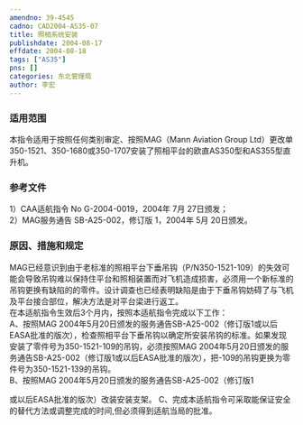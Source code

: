 ```yaml
---
amendno: 39-4545  
cadno: CAD2004-AS35-07  
title: 照相系统安装  
publishdate: 2004-08-17  
effdate: 2004-08-18  
tags: ["AS35"]  
pns: []  
categories: 东北管理局  
author: 李宏  
---
```

  
### 适用范围  
本指令适用于按照任何类别审定、按照MAG（Mann Aviation Group Ltd）更改单350-1521、350-1680或350-1707安装了照相平台的欧直AS350型和AS355型直升机。  
  
<!--more-->  
### 参考文件  
1）CAA适航指令 No G-2004-0019，2004年 7月 27日颁发；  
2）MAG服务通告 SB-A25-002，修订版 1，2004年 5月 20日颁发。  
  
### 原因、措施和规定  
  
MAG已经意识到由于老标准的照相平台下垂吊钩（P/N350-1521-109）的失效可能会导致吊钩难以保持住平台和照相装置而对飞机造成损害，必须用一个新标准的吊钩更换有缺陷的的零件。设计调查也已经表明缺陷是由于下垂吊钩妨碍了与飞机及平台接合部位，解决方法是对平台梁进行返工。  
    在本适航指令生效后3个月内，按照本适航指令完成以下工作：  
    A、按照MAG 2004年5月20日颁发的服务通告SB-A25-002（修订版1或以后EASA批准的版次），检查照相平台下垂吊钩以确定所安装吊钩的标准。如果发现安装了零件号为350-1521-109的吊钩，必须按照MAG 2004年5月20日颁发的服务通告SB-A25-002（修订版1或以后EASA批准的版次），把-109的吊钩更换为零件号为350-1521-139的吊钩。  
    B、按照MAG 2004年5月20日颁发的服务通告SB-A25-002（修订版1  
  
或以后EASA批准的版次）改装安装支架。    C、完成本适航指令可采取能保证安全的替代方法或调整完成的时间,但必须得到适航当局的批准。  
